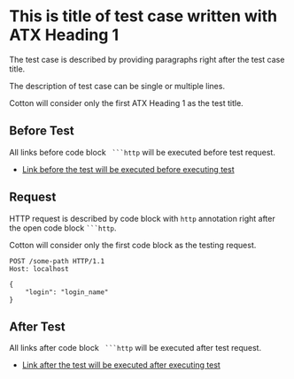 # This is title of test case written with ATX Heading 1

The test case is described by providing paragraphs right after the test case title.

The description of test case can be single or multiple lines.

Cotton will consider only the first ATX Heading 1 as the test title.

## Before Test

All links before code block ` ```http` will be executed before test request.

* [Link before the test will be executed before executing test](../../etc/examples/executable_before.md)

## Request

HTTP request is described by code block with `http` annotation right after the open code block ` ```http `.

Cotton will consider only the first code block as the testing request.

```http
POST /some-path HTTP/1.1
Host: localhost

{
    "login": "login_name"
}
```

## After Test

All links after code block ` ```http` will be executed after test request.

* [Link after the test will be executed after executing test](../../etc/examples/executable_after.md)